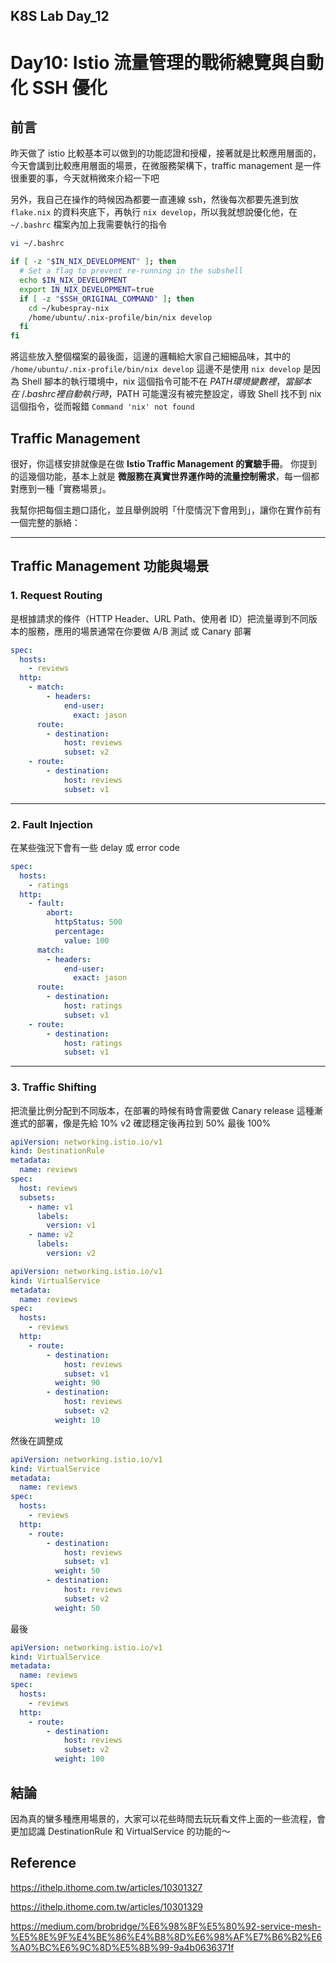 ## K8S Lab Day_12

# Day10: Istio 流量管理的戰術總覽與自動化 SSH 優化

## 前言

昨天做了 istio 比較基本可以做到的功能認證和授權，接著就是比較應用層面的，今天會講到比較應用層面的場景，在微服務架構下，traffic management 是一件很重要的事，今天就稍微來介紹一下吧

另外，我自己在操作的時候因為都要一直連線 ssh，然後每次都要先進到放 `flake.nix` 的資料夾底下，再執行 `nix develop`，所以我就想說優化他，在 `~/.bashrc` 檔案內加上我需要執行的指令

```bash
vi ~/.bashrc
```

```bash
if [ -z "$IN_NIX_DEVELOPMENT" ]; then
  # Set a flag to prevent re-running in the subshell
  echo $IN_NIX_DEVELOPMENT
  export IN_NIX_DEVELOPMENT=true
  if [ -z "$SSH_ORIGINAL_COMMAND" ]; then
    cd ~/kubespray-nix
    /home/ubuntu/.nix-profile/bin/nix develop
  fi
fi
```

將這些放入整個檔案的最後面，這邊的邏輯給大家自己細細品味，其中的 `/home/ubuntu/.nix-profile/bin/nix develop` 這邊不是使用 `nix develop` 是因為 Shell 腳本的執行環境中，nix 這個指令可能不在 $PATH 環境變數裡，當腳本在 ~/.bashrc 裡自動執行時，$PATH 可能還沒有被完整設定，導致 Shell 找不到 nix 這個指令，從而報錯 `Command 'nix' not found`

## Traffic Management

很好，你這樣安排就像是在做 **Istio Traffic Management 的實驗手冊**。
你提到的這幾個功能，基本上就是 **微服務在真實世界運作時的流量控制需求**，每一個都對應到一種「實務場景」。

我幫你把每個主題口語化，並且舉例說明「什麼情況下會用到」，讓你在實作前有一個完整的脈絡：

---

## Traffic Management 功能與場景

### 1. Request Routing

是根據請求的條件（HTTP Header、URL Path、使用者 ID）把流量導到不同版本的服務，應用的場景通常在你要做 A/B 測試 或 Canary 部署

```yaml
spec:
  hosts:
    - reviews
  http:
    - match:
        - headers:
            end-user:
              exact: jason
      route:
        - destination:
            host: reviews
            subset: v2
    - route:
        - destination:
            host: reviews
            subset: v1
```

---

### 2. Fault Injection

在某些強況下會有一些 delay 或 error code

```yaml
spec:
  hosts:
    - ratings
  http:
    - fault:
        abort:
          httpStatus: 500
          percentage:
            value: 100
      match:
        - headers:
            end-user:
              exact: jason
      route:
        - destination:
            host: ratings
            subset: v1
    - route:
        - destination:
            host: ratings
            subset: v1
```

---

### 3. Traffic Shifting

把流量比例分配到不同版本，在部署的時候有時會需要做 Canary release 這種漸進式的部署，像是先給 10% v2 確認穩定後再拉到 50% 最後 100%

```yaml
apiVersion: networking.istio.io/v1
kind: DestinationRule
metadata:
  name: reviews
spec:
  host: reviews
  subsets:
    - name: v1
      labels:
        version: v1
    - name: v2
      labels:
        version: v2
```

```yaml
apiVersion: networking.istio.io/v1
kind: VirtualService
metadata:
  name: reviews
spec:
  hosts:
    - reviews
  http:
    - route:
        - destination:
            host: reviews
            subset: v1
          weight: 90
        - destination:
            host: reviews
            subset: v2
          weight: 10
```

然後在調整成

```yaml
apiVersion: networking.istio.io/v1
kind: VirtualService
metadata:
  name: reviews
spec:
  hosts:
    - reviews
  http:
    - route:
        - destination:
            host: reviews
            subset: v1
          weight: 50
        - destination:
            host: reviews
            subset: v2
          weight: 50
```

最後

```yaml
apiVersion: networking.istio.io/v1
kind: VirtualService
metadata:
  name: reviews
spec:
  hosts:
    - reviews
  http:
    - route:
        - destination:
            host: reviews
            subset: v2
          weight: 100
```

## 結論

因為真的蠻多種應用場景的，大家可以花些時間去玩玩看文件上面的一些流程，會更加認識 DestinationRule 和 VirtualService 的功能的～

## Reference

https://ithelp.ithome.com.tw/articles/10301327

https://ithelp.ithome.com.tw/articles/10301329

https://medium.com/brobridge/%E6%98%8F%E5%80%92-service-mesh-%E5%8E%9F%E4%BE%86%E4%B8%8D%E6%98%AF%E7%B6%B2%E6%A0%BC%E6%9C%8D%E5%8B%99-9a4b0636371f
